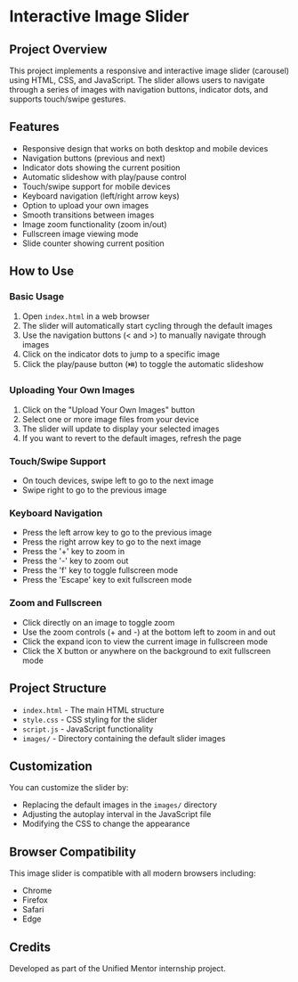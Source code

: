 # Interactive Image Slider

## Project Overview
This project implements a responsive and interactive image slider (carousel) using HTML, CSS, and JavaScript. The slider allows users to navigate through a series of images with navigation buttons, indicator dots, and supports touch/swipe gestures.

## Features
- Responsive design that works on both desktop and mobile devices
- Navigation buttons (previous and next)
- Indicator dots showing the current position
- Automatic slideshow with play/pause control
- Touch/swipe support for mobile devices
- Keyboard navigation (left/right arrow keys)
- Option to upload your own images
- Smooth transitions between images
- Image zoom functionality (zoom in/out)
- Fullscreen image viewing mode
- Slide counter showing current position

## How to Use

### Basic Usage
1. Open `index.html` in a web browser
2. The slider will automatically start cycling through the default images
3. Use the navigation buttons (< and >) to manually navigate through images
4. Click on the indicator dots to jump to a specific image
5. Click the play/pause button (⏯️) to toggle the automatic slideshow

### Uploading Your Own Images
1. Click on the "Upload Your Own Images" button
2. Select one or more image files from your device
3. The slider will update to display your selected images
4. If you want to revert to the default images, refresh the page

### Touch/Swipe Support
- On touch devices, swipe left to go to the next image
- Swipe right to go to the previous image

### Keyboard Navigation
- Press the left arrow key to go to the previous image
- Press the right arrow key to go to the next image
- Press the '+' key to zoom in
- Press the '-' key to zoom out
- Press the 'f' key to toggle fullscreen mode
- Press the 'Escape' key to exit fullscreen mode

### Zoom and Fullscreen
- Click directly on an image to toggle zoom
- Use the zoom controls (+ and -) at the bottom left to zoom in and out
- Click the expand icon to view the current image in fullscreen mode
- Click the X button or anywhere on the background to exit fullscreen mode

## Project Structure
- `index.html` - The main HTML structure
- `style.css` - CSS styling for the slider
- `script.js` - JavaScript functionality
- `images/` - Directory containing the default slider images

## Customization
You can customize the slider by:
- Replacing the default images in the `images/` directory
- Adjusting the autoplay interval in the JavaScript file
- Modifying the CSS to change the appearance

## Browser Compatibility
This image slider is compatible with all modern browsers including:
- Chrome
- Firefox
- Safari
- Edge

## Credits
Developed as part of the Unified Mentor internship project.